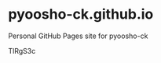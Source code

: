 # pyoosho-ck.github.io
Personal GitHub Pages site for pyoosho-ck











































TlRgS3c
